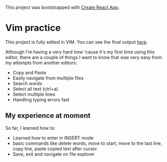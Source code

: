 This project was bootstrapped with [Create React App](https://github.com/facebook/create-react-app).

# Vim practice

This project is fully edited in VIM. You can see the final output [here](https://vim.yuugo.dev).

Although I'm having a very hard time 'cause it's my first time using this editor, there are a couple of things I want to know that was very easy from my attempts from another editors:

- Copy and Paste
- Easily navigate from multiple files
- Search words
- Select all text (ctrl+a)
- Select multiple lines
- Handling typing errors fast

## My experience at moment

So far, I learned how to:

- Learned how to enter in INSERT mode
- basic commands like delete words, move to start, move to the last line, copy line, paste copied text after cursor.
- Save, exit and navigate on file explorer


